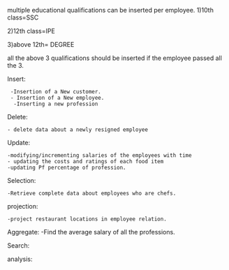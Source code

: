 
multiple educational qualifications can be inserted per employee.
1)10th class=SSC

2)12th class=IPE

3)above 12th= DEGREE

all the above 3 qualifications should be inserted if the employee passed all the 3.

Insert:
     
     -Insertion of a New customer.
     - Insertion of a New employee.
      -Inserting a new profession
       
       
Delete:
    
    - delete data about a newly resigned employee

Update:
    
    -modifying/incrementing salaries of the employees with time
    - updating the costs and ratings of each food item
    -updating Pf percentage of profession.

Selection:
    
    -Retrieve complete data about employees who are chefs.

projection:
    
    -project restaurant locations in employee relation.
    
Aggregate:
    -Find the average salary  of all the professions.

Search:
        
analysis:
        
